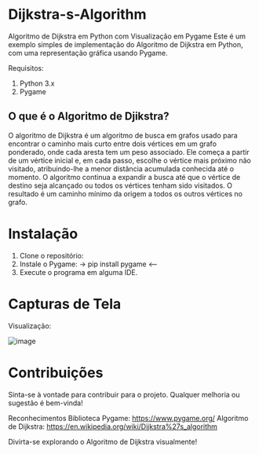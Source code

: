 # Dijkstra-s-Algorithm

Algoritmo de Dijkstra em Python com Visualização em Pygame
Este é um exemplo simples de implementação do Algoritmo de Dijkstra em Python, com uma representação gráfica usando Pygame.

Requisitos:

1) Python 3.x 
2) Pygame

## O que é o Algoritmo de Djikstra?


O algoritmo de Dijkstra é um algoritmo de busca em grafos usado para encontrar o caminho mais curto entre dois vértices em um grafo ponderado, onde cada aresta tem um peso associado. Ele começa a partir de um vértice inicial e, em cada passo, escolhe o vértice mais próximo não visitado, atribuindo-lhe a menor distância acumulada conhecida até o momento. O algoritmo continua a expandir a busca até que o vértice de destino seja alcançado ou todos os vértices tenham sido visitados. O resultado é um caminho mínimo da origem a todos os outros vértices no grafo.


# Instalação
1) Clone o repositório:
2) Instale o Pygame:
  -> pip install pygame <--  
3) Execute o programa em alguma IDE.

# Capturas de Tela

Visualização:

![image](https://github.com/vitorFernandesSouza/Dijkstra-s-Algorithm/assets/111388245/570820ed-24ca-40a4-80e4-b93a9099d056)


# Contribuições
Sinta-se à vontade para contribuir para o projeto. Qualquer melhoria ou sugestão é bem-vinda!

Reconhecimentos
Biblioteca Pygame: https://www.pygame.org/
Algoritmo de Dijkstra: https://en.wikipedia.org/wiki/Dijkstra%27s_algorithm

Divirta-se explorando o Algoritmo de Dijkstra visualmente!
